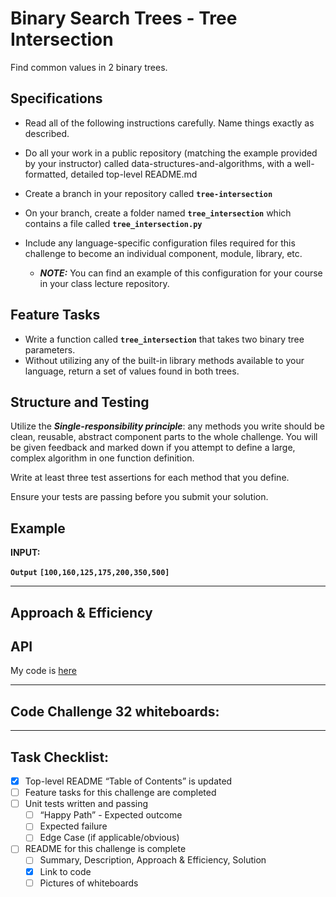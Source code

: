 # Binary Search Trees - Tree Intersection
Find common values in 2 binary trees. <br>

## Specifications
- Read all of the following instructions carefully. Name things exactly as described.
- Do all your work in a public repository (matching the example provided by your instructor) called data-structures-and-algorithms, with a well-formatted, detailed top-level README.md
- Create a branch in your repository called __`tree-intersection`__
- On your branch, create a folder named __`tree_intersection`__ which contains a file called __`tree_intersection.py`__ <br>

- Include any language-specific configuration files required for this challenge to become an individual component, module, library, etc.
	- __*NOTE:*__ You can find an example of this configuration for your course in your class lecture repository.

## Feature Tasks
- Write a function called __`tree_intersection`__ that takes two binary tree parameters.
- Without utilizing any of the built-in library methods available to your language, return a set of values found in both trees.

## Structure and Testing
Utilize the __*Single-responsibility principle*__: any methods you write should be clean, reusable, abstract component parts to the whole challenge. You will be given feedback and marked down if you attempt to define a large, complex algorithm in one function definition.

Write at least three test assertions for each method that you define.

Ensure your tests are passing before you submit your solution.

## Example
__INPUT:__
<!-- ![example image 1]() -->

<!-- ![example image 1]() -->

__`Output`__	__`[100,160,125,175,200,350,500]`__ <br>

---

## Approach & Efficiency
<!-- __Big O space complexity__ for this approach is __`O(n)`__ <br>
__Big O time complexity__ for this approach is __`O(n)`__ <br>
__Big O time complexity for insertion/deletion__ is __`O(1)`__ <br> -->

## API
<!-- This implementation has access to all functionality of my Binary Tree and Binary Search Tree classes. -->

My code is [here](./tree_intersection.py)

---

## Code Challenge 32 whiteboards:
<!-- ![CC-32 tree intersection - 1](./RELATIVE_PATH) -->

<!-- ## Code Challenge N whiteboard: -->
<!-- ![CC-15 - binary tree](./assets/CC_32_WB.png) -->

---

## Task Checklist: <br>
- [X] Top-level README “Table of Contents” is updated <br>
- [ ] Feature tasks for this challenge are completed <br>
- [ ] Unit tests written and passing <br>
    - [ ] “Happy Path” - Expected outcome <br>
    - [ ] Expected failure <br>
    - [ ] Edge Case (if applicable/obvious) <br>
- [ ] README for this challenge is complete <br>
    - [ ] Summary, Description, Approach & Efficiency, Solution <br>
    - [X] Link to code <br>
    - [ ] Pictures of whiteboards <br>
